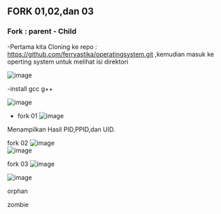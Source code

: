 ## FORK 01,02,dan 03
### Fork : parent - Child 
-Pertama kita Cloning ke repo : https://github.com/ferryastika/operatingsystem.git ,kemudian masuk ke operting system untuk melihat isi direktori

![image](https://github.com/azzasalsaars/SysOP24-3123521017/assets/160559457/c9d8909e-7acf-4276-821b-7f32f294bc29)

-install gcc g++

![image](https://github.com/azzasalsaars/SysOP24-3123521017/assets/160559457/36974588-d83d-491d-a112-f1b2e44f6d0b)

- fork 01
  ![image](https://github.com/azzasalsaars/SysOP24-3123521017/assets/160559457/4c5d410e-1ea4-40f0-8c18-c1529cc27a25)

Menampilkan Hasil PID,PPID,dan UID.

fork 02
![image](https://github.com/azzasalsaars/SysOP24-3123521017/assets/160559457/434caf5b-6795-473e-9643-61adc302338b)
<br>
![image](https://github.com/azzasalsaars/SysOP24-3123521017/assets/160559457/6e924f09-05d1-4392-bdd8-3439e7bb1dcb)

fork 03
![image](https://github.com/azzasalsaars/SysOP24-3123521017/assets/160559457/f8b5a94b-d5d0-46c1-a7b9-44728201a3fa)

![image](https://github.com/azzasalsaars/SysOP24-3123521017/assets/160559457/fa6be0ad-23a3-44de-b572-b0b54028df79)



orphan

zombie
